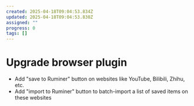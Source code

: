 ```yaml
---
created: 2025-04-18T09:04:53.834Z
updated: 2025-04-18T09:04:53.830Z
assigned: ""
progress: 0
tags: []
---
```


# Upgrade browser plugin

- Add "save to Ruminer" button on websites like YouTube, Bilibili, Zhihu, etc.
- Add "import to Ruminer" button to batch-import a list of saved items on these websites
